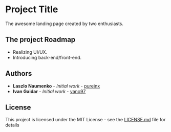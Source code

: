 # Project Title

The awesome landing page created by two enthusiasts.

## The project Roadmap

 - Realizing UI/UX.
 - Introducing back-end/front-end.

## Authors

* **Laszlo Naumenko** - *Initial work* - [pureinx](https://gitlab.com/pureinx)
* **Ivan Gaidar** - *Initial work* - [vano97](https://gitlab.com/vano97)


## License

This project is licensed under the MIT License - see the [LICENSE.md](LICENSE.md) file for details